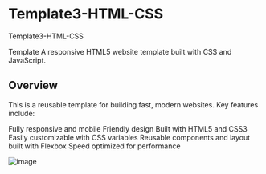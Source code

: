 # Template3-HTML-CSS
Template3-HTML-CSS

Template A responsive HTML5 website template built with CSS and JavaScript.

## Overview
This is a reusable template for building fast, modern websites. Key features include:

Fully responsive and mobile
Friendly design Built with HTML5 and CSS3 Easily customizable with CSS variables 
Reusable components and layout built with Flexbox 
Speed optimized for performance




![image](https://github.com/babdellghani/Template3-HTML-CSS/assets/143917624/84861f07-20f5-465f-9018-72b48333d330)
